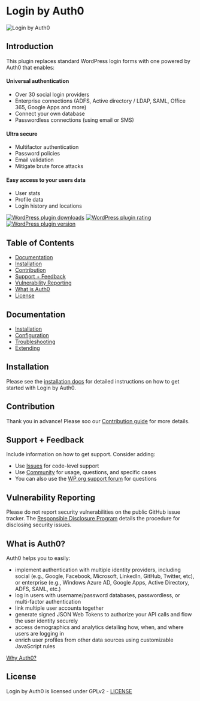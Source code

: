 Login by Auth0
====

![Login by Auth0](https://raw.githubusercontent.com/auth0/wp-auth0/master/banner-1544x500.png)

## Introduction

This plugin replaces standard WordPress login forms with one powered by Auth0 that enables:

#### Universal authentication

* Over 30 social login providers
* Enterprise connections (ADFS, Active directory / LDAP, SAML, Office 365, Google Apps and more)
* Connect your own database
* Passwordless connections (using email or SMS)

#### Ultra secure

* Multifactor authentication
* Password policies
* Email validation
* Mitigate brute force attacks

#### Easy access to your users data

* User stats
* Profile data
* Login history and locations

[![WordPress plugin downloads](https://img.shields.io/wordpress/plugin/dt/auth0.svg)](https://wordpress.org/plugins/auth0/)
[![WordPress plugin rating](https://img.shields.io/wordpress/plugin/r/auth0.svg)](https://wordpress.org/plugins/auth0/)
[![WordPress plugin version](https://img.shields.io/wordpress/plugin/v/auth0.svg)](https://wordpress.org/plugins/auth0/)

## Table of Contents

- [Documentation](#documentation)
- [Installation](#installation)
- [Contribution](#contribution)
- [Support + Feedback](#support--feedback)
- [Vulnerability Reporting](#vulnerability-reporting)
- [What is Auth0](#what-is-auth0)
- [License](#license)

## Documentation

* [Installation](https://auth0.com/docs/cms/wordpress/installation)
* [Configuration](https://auth0.com/docs/cms/wordpress/configuration)
* [Troubleshooting](https://auth0.com/docs/cms/wordpress/troubleshoot)
* [Extending](https://auth0.com/docs/cms/wordpress/extending)

## Installation

Please see the [installation docs](https://auth0.com/docs/cms/wordpress/installation) for detailed instructions on how to get started with Login by Auth0.

## Contribution

Thank you in advance! Please soo our [Contribution guide](CONTRIBUTION.md) for more details.  
 
## Support + Feedback

Include information on how to get support. Consider adding:

- Use [Issues](https://github.com/auth0/wp-auth0/issues) for code-level support
- Use [Community](https://community.auth0.com/tags/wordpress) for usage, questions, and specific cases
- You can also use the [WP.org support forum](https://wordpress.org/support/plugin/auth0) for questions

## Vulnerability Reporting

Please do not report security vulnerabilities on the public GitHub issue tracker. The [Responsible Disclosure Program](https://auth0.com/whitehat) details the procedure for disclosing security issues.

## What is Auth0?

Auth0 helps you to easily:

- implement authentication with multiple identity providers, including social (e.g., Google, Facebook, Microsoft, LinkedIn, GitHub, Twitter, etc), or enterprise (e.g., Windows Azure AD, Google Apps, Active Directory, ADFS, SAML, etc.)
- log in users with username/password databases, passwordless, or multi-factor authentication
- link multiple user accounts together
- generate signed JSON Web Tokens to authorize your API calls and flow the user identity securely
- access demographics and analytics detailing how, when, and where users are logging in
- enrich user profiles from other data sources using customizable JavaScript rules

[Why Auth0?](https://auth0.com/why-auth0)

## License

Login by Auth0 is licensed under GPLv2 - [LICENSE](LICENSE)